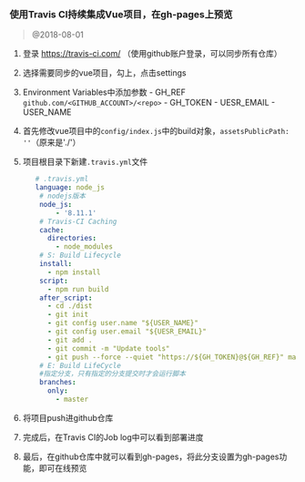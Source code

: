 ### 使用Travis CI持续集成Vue项目，在gh-pages上预览

> @2018-08-01 

  1. 登录 https://travis-ci.com/ （使用github账户登录，可以同步所有仓库）

  2. 选择需要同步的vue项目，勾上，点击settings

  3. Environment Variables中添加参数
    - GH_REF    `github.com/<GITHUB_ACCOUNT>/<repo>`
    - GH_TOKEN
    - UESR_EMAIL
    - USER_NAME

 4. 首先修改vue项目中的`config/index.js`中的build对象，`assetsPublicPath: ''`（原来是'./'）

 5. 项目根目录下新建`.travis.yml`文件

    ```yaml
       # .travis.yml
       language: node_js
        # nodejs版本
        node_js: 
            - '8.11.1'
        # Travis-CI Caching
        cache:
          directories:
            - node_modules
        # S: Build Lifecycle
        install:
          - npm install
        script:
          - npm run build
        after_script:
          - cd ./dist
          - git init
          - git config user.name "${USER_NAME}"
          - git config user.email "${UESR_EMAIL}"
          - git add .
          - git commit -m "Update tools"
          - git push --force --quiet "https://${GH_TOKEN}@${GH_REF}" master:gh-pages
        # E: Build LifeCycle
        #指定分支，只有指定的分支提交时才会运行脚本
        branches:
          only:
            - master
    ```

  6. 将项目push进github仓库

  7. 完成后，在Travis CI的Job log中可以看到部署进度

  8. 最后，在github仓库中就可以看到gh-pages，将此分支设置为gh-pages功能，即可在线预览
